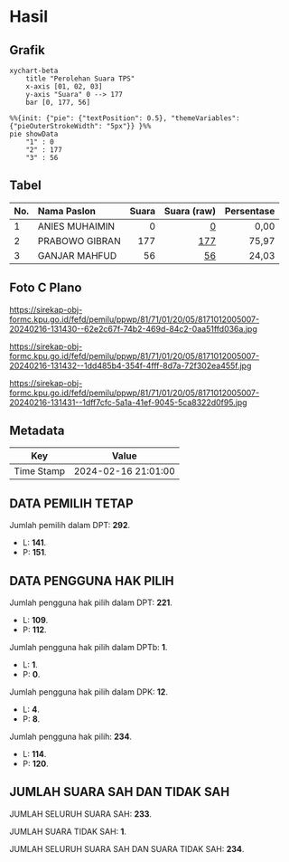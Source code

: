 # Hasil

## Grafik

```mermaid
xychart-beta
    title "Perolehan Suara TPS"
    x-axis [01, 02, 03]
    y-axis "Suara" 0 --> 177
    bar [0, 177, 56]
```

```mermaid
%%{init: {"pie": {"textPosition": 0.5}, "themeVariables": {"pieOuterStrokeWidth": "5px"}} }%%
pie showData
    "1" : 0
    "2" : 177
    "3" : 56
```

## Tabel

| No. | Nama Paslon    | Suara | Suara (raw) | Persentase |
|:--- |:-------------- | -----:| -----------:| ----------:|
| 1   | ANIES MUHAIMIN | 0     | [0][p-1]    | 0,00       |
| 2   | PRABOWO GIBRAN | 177   | [177][p-2]  | 75,97      |
| 3   | GANJAR MAHFUD  | 56    | [56][p-3]   | 24,03      |


[p-1]: https://github.com/gigit-pemilu/pemilu-2024-81-maluku/blob/main/pilpres/hitung-suara/sub/81-maluku/sub/71-kota-ambon/sub/01-nusaniwe/sub/2005-urimessing/sub/007-tps/sub/paslon-1.txt
[p-2]: https://github.com/gigit-pemilu/pemilu-2024-81-maluku/blob/main/pilpres/hitung-suara/sub/81-maluku/sub/71-kota-ambon/sub/01-nusaniwe/sub/2005-urimessing/sub/007-tps/sub/paslon-2.txt
[p-3]: https://github.com/gigit-pemilu/pemilu-2024-81-maluku/blob/main/pilpres/hitung-suara/sub/81-maluku/sub/71-kota-ambon/sub/01-nusaniwe/sub/2005-urimessing/sub/007-tps/sub/paslon-3.txt

## Foto C Plano

https://sirekap-obj-formc.kpu.go.id/fefd/pemilu/ppwp/81/71/01/20/05/8171012005007-20240216-131430--62e2c67f-74b2-469d-84c2-0aa51ffd036a.jpg

https://sirekap-obj-formc.kpu.go.id/fefd/pemilu/ppwp/81/71/01/20/05/8171012005007-20240216-131432--1dd485b4-354f-4fff-8d7a-72f302ea455f.jpg

https://sirekap-obj-formc.kpu.go.id/fefd/pemilu/ppwp/81/71/01/20/05/8171012005007-20240216-131431--1dff7cfc-5a1a-41ef-9045-5ca8322d0f95.jpg


## Metadata

| Key        | Value               |
| ---------- | ------------------- |
| Time Stamp | 2024-02-16 21:01:00 |


## DATA PEMILIH TETAP

Jumlah pemilih dalam DPT: **292**.
 * L: **141**.
 * P: **151**.

## DATA PENGGUNA HAK PILIH

Jumlah pengguna hak pilih dalam DPT: **221**.
 * L: **109**.
 * P: **112**.

Jumlah pengguna hak pilih dalam DPTb: **1**.
 * L: **1**.
 * P: **0**.

Jumlah pengguna hak pilih dalam DPK: **12**.
 * L: **4**.
 * P: **8**.

Jumlah pengguna hak pilih: **234**.
 * L: **114**.
 * P: **120**.

## JUMLAH SUARA SAH DAN TIDAK SAH

JUMLAH SELURUH SUARA SAH: **233**.

JUMLAH SUARA TIDAK SAH: **1**.

JUMLAH SELURUH SUARA SAH DAN SUARA TIDAK SAH: **234**.


